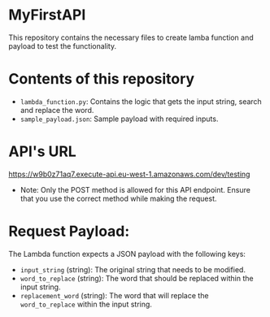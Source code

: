 # MyFirstAPI
This repository contains the necessary files to create lamba function and payload to test the functionality.

# Contents of this repository
- `lambda_function.py`: Contains the logic that gets the input string, search and replace the word.
- `sample_payload.json`: Sample payload with required inputs.

# API's URL
https://w9b0z71aq7.execute-api.eu-west-1.amazonaws.com/dev/testing

- Note: Only the POST method is allowed for this API endpoint. Ensure that you use the correct method while making the request.

# Request Payload:
The Lambda function expects a JSON payload with the following keys:

- `input_string` (string): The original string that needs to be modified.
- `word_to_replace` (string): The word that should be replaced within the input string.
- `replacement_word` (string): The word that will replace the `word_to_replace` within the input string.